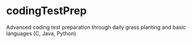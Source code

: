 # codingTestPrep
Advanced coding test preparation through daily grass planting and basic languages (C, Java, Python)
